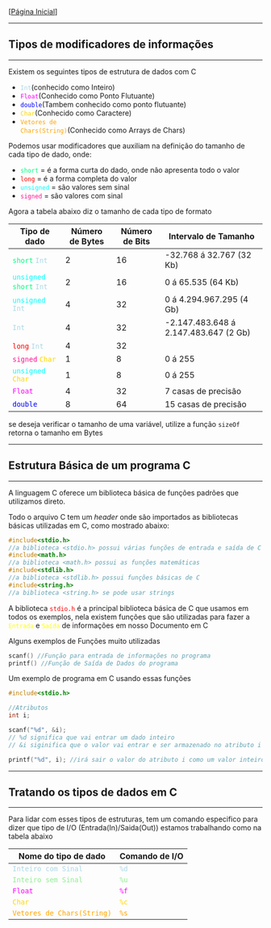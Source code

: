 [[Página Inicial](../prog_c/home.md)]

---

## Tipos de modificadores de informações

---

Existem os seguintes tipos de estrutura de dados com C

* <code style="color : lightblue">Int</code>(conhecido como Inteiro)
* <code style="color : fuchsia">Float</code>(Conhecido como Ponto Flutuante)
* <code style="color : blue">double</code>(Tambem conhecido como ponto flutuante)
* <code style="color : gold">Char</code>(Conhecido como Caractere)
* <code style="color : orange">Vetores de Chars(String)</code>(Conhecido como Arrays de Chars)

Podemos usar modificadores que auxiliam na definição do tamanho de cada tipo de dado, onde:
* <code style="color : springgreen">short</code> = é a forma curta do dado, onde não apresenta todo o valor
* <code style="color : red">long</code> = é a forma completa do valor 
* <code style="color : cyan">unsigned</code> = são valores sem sinal
* <code style="color : deeppink">signed</code> = são valores com sinal

Agora a tabela abaixo diz o tamanho de cada tipo de formato

Tipo de dado|Número de Bytes|Número de Bits|Intervalo de Tamanho
|---|---|---|---|
<code style="color : springgreen">short</code> <code style="color : lightblue">Int</code>|2|16|-32.768 á 32.767 (32 Kb)
<code style="color : cyan">unsigned</code>  <code style="color : springgreen">short</code> <code style="color : lightblue">Int</code>|2|16| 0 á 65.535 (64 Kb)
<code style="color : cyan">unsigned</code> <code style="color : lightblue">Int</code>|4|32|0 á 4.294.967.295 (4 Gb)
<code style="color : lightblue">Int</code>|4|32|-2.147.483.648 á 2.147.483.647 (2 Gb)
<code style="color : red">long</code> <code style="color : lightblue">Int</code>|4|32|
<code style="color : deeppink">signed</code> <code style="color : gold">Char</code>|1|8| 0 á 255
<code style="color : cyan">unsigned</code> <code style="color : gold">Char</code>|1|8| 0 á 255
<code style="color : fuchsia">Float</code>|4|32| 7 casas de precisão
<code style="color : blue">double</code>|8|64|15 casas de precisão

se deseja verificar o tamanho de uma variável, utilize a função `sizeOf` retorna o tamanho em Bytes

---

## Estrutura Básica de um programa C

---

A linguagem C oferece um biblioteca básica de funções padrões que utilizamos direto.

Todo o arquivo C tem um _header_ onde são importados as bibliotecas básicas utilizadas em C, como mostrado abaixo:

```c
#include<stdio.h> 
//a biblioteca <stdio.h> possui várias funções de entrada e saída de C
#include<math.h> 
//a biblioteca <math.h> possui as funções matemáticas
#include<stdlib.h> 
//a biblioteca <stdlib.h> possui funções básicas de C
#include<string.h> 
//a biblioteca <string.h> se pode usar strings
```

A biblioteca <code style="color: red">stdio.h</code> é a principal biblioteca básica de C que usamos em todos os exemplos, nela existem funções que são utilizadas para fazer a <code style="color : yellow">Entrada</code> e <code style="color: yellow">Saída</code> de informações em nosso Documento em C

Alguns exemplos de Funções muito utilizadas

```c
scanf() //Função para entrada de informações no programa
printf() //Função de Saída de Dados do programa
```

Um exemplo de programa em C usando essas funções

```c
#include<stdio.h>

//Atributos
int i;

scanf("%d", &i); 
// %d significa que vai entrar um dado inteiro
// &i siginifica que o valor vai entrar e ser armazenado no atributo i

printf("%d", i); //irá sair o valor do atributo i como um valor inteiro
```

---

## Tratando os tipos de dados em C

---

Para lidar com esses tipos de estruturas, tem um comando especifico para dizer que tipo de I/O (Entrada(In)/Saida(Out)) estamos trabalhando como na tabela abaixo

Nome do tipo de dado|Comando de I/O
|---|---|
<code style="color : lightblue">Inteiro com Sinal</code>| <code style="color : lightblue">%d</code>
<code style="color : lightgreen">Inteiro sem Sinal</code>|<code style="color : lightgreen">%u</code>
 <code style="color : fuchsia">Float</code>| <code style="color : fuchsia">%f</code>
 <code style="color : gold">Char</code>|<code style="color : gold">%c</code>
 <code style="color : orange">Vetores de Chars(String)</code>|<code style="color : orange">%s</code>
